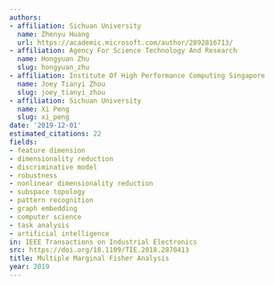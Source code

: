 ```yaml
---
authors:
- affiliation: Sichuan University
  name: Zhenyu Huang
  url: https://academic.microsoft.com/author/2892816713/
- affiliation: Agency For Science Technology And Research
  name: Hongyuan Zhu
  slug: hongyuan_zhu
- affiliation: Institute Of High Performance Computing Singapore
  name: Joey Tianyi Zhou
  slug: joey_tianyi_zhou
- affiliation: Sichuan University
  name: Xi Peng
  slug: xi_peng
date: '2019-12-01'
estimated_citations: 22
fields:
- feature dimension
- dimensionality reduction
- discriminative model
- robustness
- nonlinear dimensionality reduction
- subspace topology
- pattern recognition
- graph embedding
- computer science
- task analysis
- artificial intelligence
in: IEEE Transactions on Industrial Electronics
src: https://doi.org/10.1109/TIE.2018.2870413
title: Multiple Marginal Fisher Analysis
year: 2019
---
```

